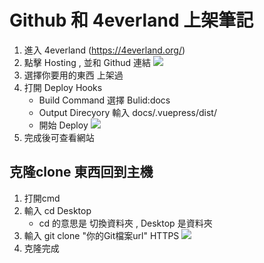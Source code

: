 # Github 和 4everland 上架筆記

1. 進入 4everland (https://4everland.org/)
2. 點擊 Hosting , 並和 Githud 連結
![](https://img-blog.csdnimg.cn/img_convert/6a597a3acaea027503bdbf96b4b38bce.png)
3. 選擇你要用的東西 上架過
4. 打開 Deploy Hooks 
    - Build Command 選擇 Bulid:docs
    - Output Direcyory 輸入 docs/.vuepress/dist/
    - 開始 Deploy 
    ![](https://cdn.discordapp.com/attachments/667331274527997968/952065262553792552/unknown.png)
5. 完成後可查看網站


##  克隆clone 東西回到主機

1. 打開cmd 
2. 輸入 cd Desktop
    + cd 的意思是 切換資料夾 , Desktop 是資料夾 
3. 輸入 git clone "你的Git檔案url" HTTPS
![](https://cdn.discordapp.com/attachments/667331274527997968/952071969363341332/unknown.png)
4. 克隆完成 

